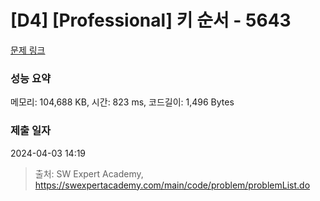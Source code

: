 # [D4] [Professional] 키 순서 - 5643 

[문제 링크](https://swexpertacademy.com/main/code/problem/problemDetail.do?contestProbId=AWXQsLWKd5cDFAUo) 

### 성능 요약

메모리: 104,688 KB, 시간: 823 ms, 코드길이: 1,496 Bytes

### 제출 일자

2024-04-03 14:19



> 출처: SW Expert Academy, https://swexpertacademy.com/main/code/problem/problemList.do